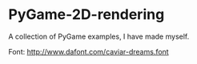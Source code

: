 PyGame-2D-rendering
===================

A collection of PyGame examples, I have made myself.

Font: http://www.dafont.com/caviar-dreams.font